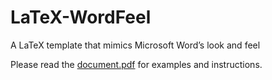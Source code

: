 # LaTeX-WordFeel

A LaTeX template that mimics Microsoft Word’s look and feel

Please read the [document.pdf](document.pdf) for examples and instructions.
